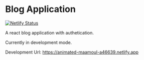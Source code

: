 # Blog Application

[![Netlify Status](https://api.netlify.com/api/v1/badges/8643c429-b849-43b0-a5ce-a2c9beb97b90/deploy-status)](https://app.netlify.com/sites/animated-maamoul-a46639/deploys)

A react blog application with authetication.

Currently in development mode.

Development Url: https://animated-maamoul-a46639.netlify.app

